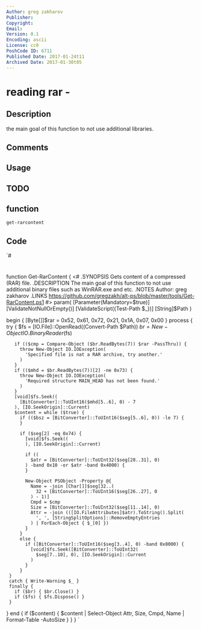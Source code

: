 ```yaml
---
Author: greg zakharov
Publisher: 
Copyright: 
Email: 
Version: 0.1
Encoding: ascii
License: cc0
PoshCode ID: 6711
Published Date: 2017-01-24t11
Archived Date: 2017-01-30t05
---
```


# reading rar - 

## Description

the main goal of this function to not use additional libraries.

## Comments



## Usage



## TODO



## function

`get-rarcontent`

## Code

`#
 #
 function Get-RarContent {
   <#
     .SYNOPSIS
         Gets content of a compressed (RAR) file.
     .DESCRIPTION
         The main goal of this function to not use additional binary
         files such as WinRAR.exe and etc.
     .NOTES
         Author: greg zakharov
     .LINKS
         https://github.com/gregzakh/alt-ps/blob/master/tools/Get-RarContent.ps1
   #>
   param(
     [Parameter(Mandatory=$true)]
     [ValidateNotNullOrEmpty()]
     [ValidateScript({Test-Path $_})]
     [String]$Path
   )
 
   begin {
     [Byte[]]$rar = 0x52, 0x61, 0x72, 0x21, 0x1A, 0x07, 0x00
   }
   process {
     try {
       $fs = [IO.File]::OpenRead((Convert-Path $Path))
       $br = New-Object IO.BinaryReader($fs)
 
       if (($cmp = Compare-Object ($br.ReadBytes(7)) $rar -PassThru)) {
         throw New-Object IO.IOException(
           'Specified file is nat a RAR archive, try another.'
         )
       }
       if (($mhd = $br.ReadBytes(7))[2] -ne 0x73) {
         throw New-Object IO.IOException(
           'Required structure MAIN_HEAD has not been found.'
         )
       }
       [void]$fs.Seek((
         [BitConverter]::ToUInt16($mhd[5..6], 0) - 7
       ), [IO.SeekOrigin]::Current)
       $content = while ($true) {
         if (($bsz = [BitConverter]::ToUInt16($seg[5..6], 0)) -le 7) {
         }
 
         if ($seg[2] -eq 0x74) {
           [void]$fs.Seek((
           ), [IO.SeekOrigin]::Current)
 
           if ((
             $atr = [BitConverter]::ToUInt32($seg[28..31], 0)
           ) -band 0x10 -or $atr -band 0x4000) {
           }
 
           New-Object PSObject -Property @{
             Name = -join [Char[]]$seg[32..(
               32 + [BitConverter]::ToUInt16($seg[26..27], 0
             ) - 1)]
             Cmpd = $cmp
             Size = [BitConverter]::ToUInt32($seg[11..14], 0)
             Attr = -join (([IO.FileAttributes]$atr).ToString().Split(
               ', ', [StringSplitOptions]::RemoveEmptyEntries
             ) | ForEach-Object { $_[0] })
           }
         }
         else {
           if ([BitConverter]::ToUInt16($seg[3..4], 0) -band 0x8000) {
             [void]$fs.Seek([BitConverter]::ToUInt32(
               $seg[7..10], 0), [IO.SeekOrigin]::Current
             )
           }
         }
     }
     catch { Write-Warning $_ }
     finally {
       if ($br) { $br.Close() }
       if ($fs) { $fs.Dispose() }
     }
   }
   end {
     if ($content) {
       $content | Select-Object Attr, Size, Cmpd, Name |
       Format-Table -AutoSize
     }
   }
 }
`

